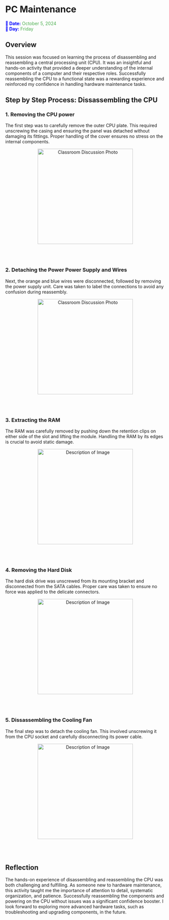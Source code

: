 # PC Maintenance

<span style="color:blue; font-weight:bold">📅 Date:</span> <span style="color:#4CAF50">October 5, 2024</span>  
<span style="color:blue; font-weight:bold">📆 Day:</span> <span style="color:#4CAF50">Friday</span>


## Overview
This session was focused on learning the process of disassembling and reassembling a central processing unit (CPU). It was an insightful and hands-on activity that provided a deeper understanding of the internal components of a computer and their respective roles. Successfully reassembling the CPU to a functional state was a rewarding experience and reinforced my confidence in handling hardware maintenance tasks.



## Step by Step Process: Dissassembling the CPU
     
### 1. Removing the CPU power

The first step was to carefully remove the outer CPU plate. This required unscrewing the casing and ensuring the panel was detached without damaging its fittings. Proper handling of the cover ensures no stress on the internal components.   

<div align="center">
<img src="https://raw.githubusercontent.com/nrathrhabs/images/main/photo_2024-11-08_14-53-44.jpg" alt="Classroom Discussion Photo" width="300">
</div>

<br><br>

### 2. Detaching the Power Power Supply and Wires

Next, the orange and blue wires were disconnected, followed by removing the power supply unit. Care was taken to label the connections to avoid any confusion during reassembly.

<div align="center">
<img src="https://raw.githubusercontent.com/nrathrhabs/images/main/photo_2024-11-08_14-53-45.jpg" alt="Classroom Discussion Photo" width="300">
</div>

<br><br>

### 3. Extracting the RAM

The RAM was carefully removed by pushing down the retention clips on either side of the slot and lifting the module. Handling the RAM by its edges is crucial to avoid static damage.

<div align="center">
<img src="https://raw.githubusercontent.com/nrathrhabs/images/main/photo_2024-11-08_14-53-47.jpg" alt="Description of Image" width="300">
</div>

<br><br>

### 4. Removing the Hard Disk
The hard disk drive was unscrewed from its mounting bracket and disconnected from the SATA cables. Proper care was taken to ensure no force was applied to the delicate connectors.

<div align="center">
<img src="https://raw.githubusercontent.com/nrathrhabs/images/main/photo_2024-11-08_14-53-50.jpg" alt="Description of Image" width="300">
</div>

<br><br>

### 5. Dissassembling the Cooling Fan

The final step was to detach the cooling fan. This involved unscrewing it from the CPU socket and carefully disconnecting its power cable.

<div align="center">
<img src="https://raw.githubusercontent.com/nrathrhabs/images/main/photo_2024-11-08_14-53-51.jpg" alt="Description of Image" width="300">
</div>

<br><br>



## Reflection
The hands-on experience of disassembling and reassembling the CPU was both challenging and fulfilling. As someone new to hardware maintenance, this activity taught me the importance of attention to detail, systematic organization, and patience. Successfully reassembling the components and powering on the CPU without issues was a significant confidence booster. I look forward to exploring more advanced hardware tasks, such as troubleshooting and upgrading components, in the future.




